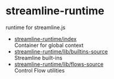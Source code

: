 # streamline-runtime

runtime for streamline.js

* [streamline-runtime/index](index.md)  
  Container for global context
* [streamline-runtime/lib/builtins-source](lib/builtins-source.md)  
  Streamline built-ins
* [streamline-runtime/lib/flows-source](lib/flows-source.md)  
  Control Flow utilities
